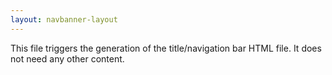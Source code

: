```yaml
---
layout: navbanner-layout
---
```

This file triggers the generation of the title/navigation bar HTML file.
It does not need any other content.